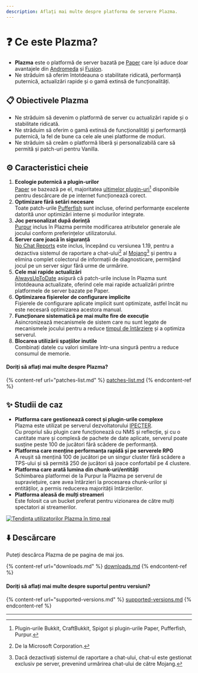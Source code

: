 ```yaml
---
description: Aflați mai multe despre platforma de servere Plazma.
---
```


# ❓ Ce este Plazma?

- **Plazma** este o platformă de server bazată pe [Paper](https://github.com/PaperMC/Paper) care își aduce doar avantajele din [Andromeda](https://github.com/EarendelArchived/Andromeda) și [Fusion](https://github.com/RuinedTechnologyUnify/Fusion).
- Ne străduim să oferim întotdeauna o stabilitate ridicată, performanță puternică, actualizări rapide și o gamă extinsă de funcționalități.

## 📋 Obiectivele Plazma <a href="#id-1" id="id-1"></a>

- Ne străduim să devenim o platformă de server cu actualizări rapide și o stabilitate ridicată.
- Ne străduim să oferim o gamă extinsă de funcționalități și performanță puternică, la fel de bune ca cele ale unei platforme de moduri.
- Ne străduim să creăm o platformă liberă și personalizabilă care să permită și patch-uri pentru Vanilla.

## ⚙️ Caracteristici cheie <a href="#id-2" id="id-2"></a>

1. **Ecologie puternică a plugin-urilor**\
   [Paper](https://github.com/PaperMC/Paper) se bazează pe el,
   majoritatea [ultimelor plugin-uri](#user-content-fn-1)[^1] disponibile pentru descărcare de pe internet funcționează corect.
2. **Optimizare fără setări necesare**\
   Toate patch-urile [Pufferfish](https://github.com/pufferfish-gg/Pufferfish) sunt incluse,
   oferind performanțe excelente datorită unor optimizări interne și modurilor integrate.
3. **Joc personalizat după dorință**\
   [Purpur](https://github.com/PurpurMC/Purpur) inclus în Plazma permite modificarea
   atributelor generale ale jocului conform preferințelor utilizatorului.
4. **Server care joacă în siguranță**\
   [No Chat Reports](https://github.com/Aizistral-Studios/No-Chat-Reports) este inclus, începând cu versiunea 1.19, pentru a dezactiva
   sistemul de raportare a chat-ului[^2] al [Mojang](#user-content-fn-2)[^3] și pentru a elimina complet colectorul de informații de diagnosticare, permițând jocul pe un server sigur fără urme de urmărire.
5. **Cele mai rapide actualizări**\
   [AlwaysUpToDate](https://github.com/PlazmaMC/AlwaysUpToDate) asigură că patch-urile incluse în Plazma sunt întotdeauna actualizate, oferind cele mai rapide actualizări printre platformele de server bazate pe Paper.
6. **Optimizarea fișierelor de configurare implicite**\
   Fișierele de configurare aplicate implicit sunt optimizate, astfel încât nu este necesară optimizarea acestora manual.
7. **Funcționare sistematică pe mai multe fire de execuție**\
   Asincronizează mecanismele de sistem care nu sunt legate de mecanismele jocului pentru a reduce [timpul de întârziere](#user-content-fn-4) și a optimiza serverul.
8. **Blocarea utilizării spațiilor inutile**\
   Combinați datele cu valori similare într-una singură pentru a reduce consumul de memorie.

#### Doriți să aflați mai multe despre Plazma? <a href="#etc-1" id="etc-1"></a>

{% content-ref url="patches-list.md" %}
[patches-list.md](patches-list.md)
{% endcontent-ref %}

## ✨ Studii de caz <a href="#id-3" id="id-3"></a>

- **Platforma care gestionează corect și plugin-urile complexe**\
  Plazma este utilizat pe serverul dezvoltatorului [IPECTER](https://github.com/IPECTER).\
  Cu propriul său plugin care funcționează cu NMS și reflecție, și cu o cantitate mare și complexă de pachete de date aplicate, serverul poate susține peste 100 de jucători fără scădere de performanță.
- **Platforma care menține performanța rapidă și pe serverele RPG**\
  A reușit să mențină 100 de jucători pe un singur cluster fără scădere a TPS-ului și să permită 250 de jucători să joace confortabil pe 4 clustere.
- **Platforma care arată lumina din chunk-uri/entități**\
  Schimbarea platformei de la Purpur la Plazma pe serverul de supraviețuire, care avea întârzieri la procesarea chunk-urilor și entităților, a permis reducerea majorității întârzierilor.
- **Platforma aleasă de mulți streameri**\
  Este folosit ca un bucket preferat pentru vizionarea de către mulți spectatori ai streamerilor.

<a href="https://bstats.org/plugin/server-implementation/Plazma/18047">
   <img src="https://badge.plazmamc.org/internal/bstats" alt="Tendința utilizatorilor Plazma în timp real">
</a>

## ⬇️ Descărcare

Puteți descărca Plazma de pe pagina de mai jos.

{% content-ref url="downloads.md" %}
[downloads.md](downloads.md)
{% endcontent-ref %}

#### Doriți să aflați mai multe despre suportul pentru versiuni?

{% content-ref url="supported-versions.md" %}
[supported-versions.md](supported-versions.md)
{% endcontent-ref %}

***

[^1]: Plugin-urile Bukkit, CraftBukkit, Spigot și plugin-urile Paper, Pufferfish, Purpur.

[^2]: De la Microsoft Corporation.

[^3]: Dacă dezactivați sistemul de raportare a chat-ului, chat-ul este gestionat exclusiv pe server, prevenind urmărirea chat-ului de către Mojang.

[^4]: Timpul când jocul se oprește pentru ca mecanismele de sistem să funcționeze.
